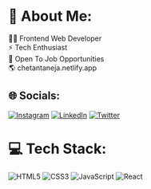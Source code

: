 # 💫 About Me:
👨‍💻 Frontend Web Developer<br>⚡ Tech Enthusiast<br>💼 Open To Job Opportunities<br>🌎 chetantaneja.netlify.app <br>


## 🌐 Socials:
[![Instagram](https://img.shields.io/badge/Instagram-%23E4405F.svg?logo=Instagram&logoColor=white)](https://instagram.com/ctaneja10) [![LinkedIn](https://img.shields.io/badge/LinkedIn-%230077B5.svg?logo=linkedin&logoColor=white)](https://www.linkedin.com/in/chetantaneja/) [![Twitter](https://img.shields.io/badge/Twitter-%231DA1F2.svg?logo=Twitter&logoColor=white)](https://twitter.com/ctaneja10) 

# 💻 Tech Stack:
![HTML5](https://img.shields.io/badge/html5-%23E34F26.svg?style=for-the-badge&logo=html5&logoColor=white) ![CSS3](https://img.shields.io/badge/css3-%231572B6.svg?style=for-the-badge&logo=css3&logoColor=white) ![JavaScript](https://img.shields.io/badge/javascript-%23323330.svg?style=for-the-badge&logo=javascript&logoColor=%23F7DF1E) ![React](https://img.shields.io/badge/react-white.svg?style=for-the-badge&logo=react&logoColor=blue)

<!-- Proudly created with GPRM ( https://gprm.itsvg.in ) -->
